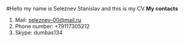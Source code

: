#Hello my name is Seleznev Stanislav and this is my CV
**My contacts**
1. Mail: seleznev-00@mail.ru
1. Phone number: +79117305212
1. Skype: dumbas134